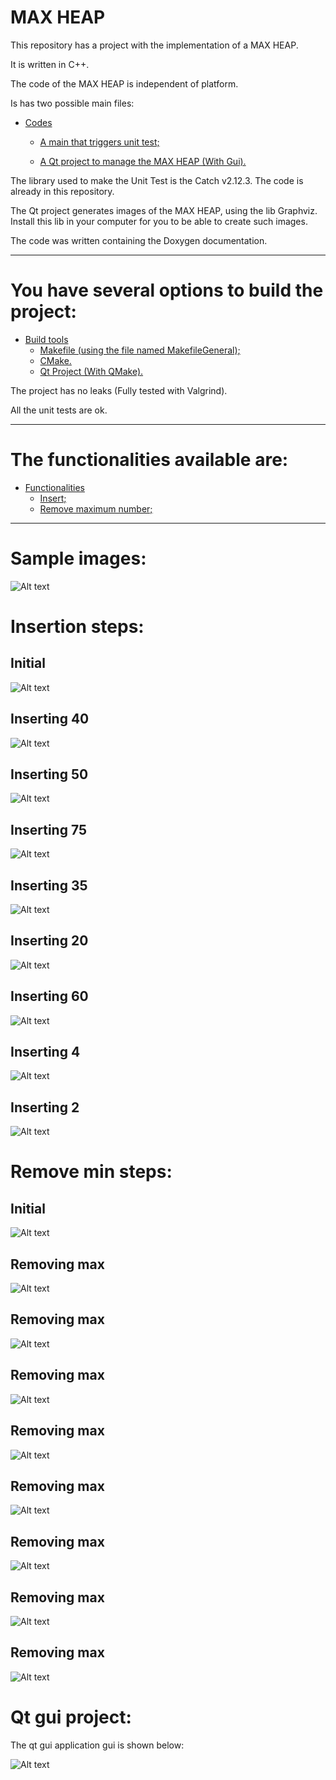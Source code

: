 MAX HEAP
====================

This repository has a project with the implementation of a MAX HEAP.

It is written in C++.

The code of the MAX HEAP is independent of platform.

Is has two possible main files:

* [Codes](#markdown-header)
	* [A main that triggers unit test;](#markdown-header-emphasis)

	* [A Qt project to manage the MAX HEAP (With Gui).](#markdown-header-strikethrough)
	
The library used to make the Unit Test is the Catch v2.12.3. The code is already in this repository.

The Qt project generates images of the MAX HEAP, using the lib Graphviz.
Install this lib in your computer for you to be able to create such images.

The code was written containing the Doxygen documentation.

- - -

You have several options to build the project: 
====================

* [Build tools](#markdown-header)
	* [Makefile (using the file named MakefileGeneral);](#markdown-header-emphasis)
	* [CMake.](#markdown-header-emphasis)
	* [Qt Project (With QMake).](#markdown-header-emphasis)

The project has no leaks (Fully tested with Valgrind).

All the unit tests are ok.

- - -

The functionalities available are: 
====================

* [Functionalities](#markdown-header)
	* [Insert;](#markdown-header-emphasis)
	* [Remove maximum number;](#markdown-header-emphasis)
	
- - -

Sample images: 
====================

![Alt text](images/sample.png)


Insertion steps: 
====================

## Initial
![Alt text](images/insert/1.png)

## Inserting 40
![Alt text](images/insert/2.png)

## Inserting 50
![Alt text](images/insert/3.png)

## Inserting 75
![Alt text](images/insert/4.png)

## Inserting 35
![Alt text](images/insert/5.png)

## Inserting 20
![Alt text](images/insert/6.png)

## Inserting 60
![Alt text](images/insert/7.png)

## Inserting 4
![Alt text](images/insert/8.png)

## Inserting 2
![Alt text](images/insert/9.png)


Remove min steps: 
====================

## Initial
![Alt text](images/removemax/1.png)

## Removing max
![Alt text](images/removemax/2.png)

## Removing max
![Alt text](images/removemax/3.png)

## Removing max
![Alt text](images/removemax/4.png)

## Removing max
![Alt text](images/removemax/5.png)

## Removing max
![Alt text](images/removemax/6.png)

## Removing max
![Alt text](images/removemax/7.png)

## Removing max
![Alt text](images/removemax/8.png)

## Removing max
![Alt text](images/removemax/9.png)



Qt gui project: 
====================
The qt gui application gui is shown below:

![Alt text](images/guisample.png)



